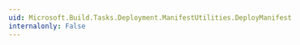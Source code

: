 ```yaml
---
uid: Microsoft.Build.Tasks.Deployment.ManifestUtilities.DeployManifest.EntryPoint
internalonly: False
---
```

